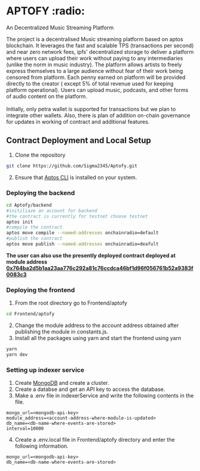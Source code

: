 <h1>APTOFY :radio:</h1>
<p>An Decentralized Music Streaming Platform</p>

<p>
The project is a decentralised Music streaming platform based on aptos blockchain. It leverages the fast and scalable TPS (transactions per second) and near zero network fees, ipfs' decentralized storage to deliver a platform where users can upload their work without paying to any intermediaries (unlike the norm in music industry). The platform allows artists to freely express themselves to a large audience without fear of their work being censored from platform. Each penny earned on platform will be provided directly to the creator ( except 5% of total revenue used for keeping platform operational). Users can upload music, podcasts, and other forms of audio content on the platform. 
<br></br>
Initially, only petra wallet is supported for transactions but we plan to integrate other wallets. Also, there is plan of addition on-chain governance for updates in working of contract and additional features.    
</p>

## Contract Deployment and Local Setup

1. Clone the repository
```bash
git clone https://github.com/Sigma2345/Aptofy.git
```
2. Ensure that <a href="https://aptos.dev/tools/aptos-cli/install-cli/">Aptos CLI</a> is installed on your system. 
### Deploying the backend
```bash
cd Aptofy/backend
#initiliaze an account for backend 
#the contract is currently for testnet choose testnet
aptos init 
#compile the contract
aptos move compile --named-addresses onchainradio=default
#publish the contract
aptos move publish --named-addresses onchainradio=deafult
```
<b>
The user can also use the presently deployed contract deployed at module address <a href="https://explorer.aptoslabs.com/account/0x764ba2d5b1aa23aa776c292a81c76ccdca46bf1d96f056761b52a9383f0083c3?network=testnet">0x764ba2d5b1aa23aa776c292a81c76ccdca46bf1d96f056761b52a9383f0083c3</a>
</b>

### Deploying the frontend
1. From the root directory go to Frontend/aptofy
```bash
cd Frontend/aptofy
```
2. Change the module address to the account address obtained after publishing the module in constants.js. 
3. Install all the packages using yarn and start the frontend using yarn
```bash
yarn 
yarn dev
```
### Setting up indexer service
1. Create <a href="https://www.mongodb.com/">MongoDB</a> and create a cluster.
2. Create a databse and get an API key to access the database. 
3. Make a .env file in indexerService and write the following contents in the file. 
```.env
mongo_url=<mongodb-api-key>
module_address=<account-address-where-module-is-updated>
db_name=<db-name-where-events-are-stored>
interval=10000
```
4. Create a .env.local file in Frontend/aptofy directory and enter the following information. 
```.env
mongo_url=<mongodb-api-key>
db_name=<db-name-where-events-are-stored>
``` 
